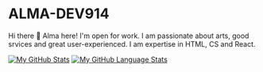 # ALMA-DEV914
Hi there 👋 Alma here! I'm open for work. 
I am passionate about arts, good srvices and great user-experienced. 
I am expertise in HTML, CS and React.

[![My GitHub Stats](https://github-readme-stats.vercel.app/api/?username=alma-dev914&count_private=true&theme=tokyonight&showicons=true)]()
[![My GitHub Language Stats](https://github-readme-stats.vercel.app/api/top-langs/?username=alma-dev914&langs_count=5&theme=tokyonight)]()
